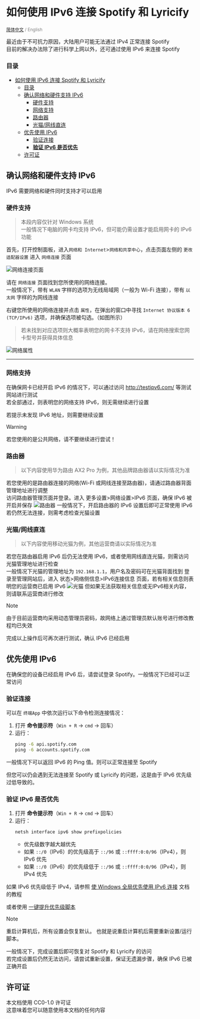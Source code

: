 # 如何使用 IPv6 连接 Spotify 和 Lyricify

<p style="font-size: smaller; color: gray;"><a href="./index-EN">简体中文</a> / English</p>

最近由于不可抗力原因，大陆用户可能无法通过 IPv4 正常连接 Spotify<br>
目前的解决办法除了进行科学上网以外，还可通过使用 IPv6 来连接 Spotify

### 目录
- [如何使用 IPv6 连接 Spotify 和 Lyricify](#如何使用-ipv6-连接-spotify-和-lyricify)
    - [目录](#目录)
  - [确认网络和硬件支持 IPv6](#确认网络和硬件支持-ipv6)
    - [硬件支持](#硬件支持)
    - [网络支持](#网络支持)
    - [路由器](#路由器)
    - [光猫/网线直连](#光猫网线直连)
  - [优先使用 IPv6](#优先使用-ipv6)
    - [验证连接](#验证连接)
    - [**验证 IPv6 是否优先**](#验证-ipv6-是否优先)
  - [许可证](#许可证)

## 确认网络和硬件支持 IPv6

IPv6 需要网络和硬件同时支持才可以启用

### 硬件支持

> 本段内容仅针对 Windows 系统<br>
> 一般情况下电脑的网卡均支持 IPv6，但可能仍需设置才能启用网卡的 IPv6 功能

首先，打开控制面板，进入`网络和 Internet`>`网络和共享中心`，点击页面左侧的 `更改适配器设置` 进入 `网络连接` 页面

![网络连接页面](/IPv6/Network-connection.png)

请在 `网络连接` 页面找到您所使用的网络连接。<br>
一般情况下，带有 `WLAN` 字样的选项为无线局域网（一般为 Wi-Fi 连接），带有 `以太网` 字样的为网线连接

右键您所使用的网络连接并点击 `属性`，在弹出的窗口中寻找 `Internet 协议版本 6 (TCP/IPv6)` 选项，并确保选项被勾选。（如图所示）
> 若未找到对应选项则大概率表明您的网卡不支持 IPv6，请在网络搜索您网卡型号并获得具体信息

![网络属性](/IPv6/Network-attributes.png)

---

### 网络支持

在确保网卡已经开启 IPv6 的情况下，可以通过访问 http://testipv6.com/ 等测试网站进行测试<br>
若全部通过，则表明您的网络支持 IPv6，则无需继续进行设置

若提示未发现 IPv6 地址，则需要继续设置

> [!warning]
> 若您使用的是公共网络，请不要继续进行尝试！

### 路由器
> 以下内容使用华为路由 AX2 Pro 为例，其他品牌路由器请以实际情况为准

若您使用的是路由器连接的网络(Wi-Fi 或网线连接至路由器)，请通过路由器背面管理地址进行调整<br>
访问路由器管理页面并登录。进入 更多设置>网络设置>IPv6 页面，确保 IPv6 被开启并保存
![路由器](/IPv6/Router.png)
一般情况下，开启路由器的 IPv6 设置后即可正常使用 IPv6<br>
若仍然无法连接，则需考虑检查光猫设置

### 光猫/网线直连
> 以下内容使用移动光猫为例，其他运营商请以实际情况为准

若您在路由器启用 IPv6 后仍无法使用 IPv6，或者使用网线直连光猫，则需访问光猫管理地址进行检查<br>
一般情况下光猫的管理地址为 `192.168.1.1`，用户名及密码可在光猫背面找到
登录至管理网站后，进入 状态>网络侧信息>IPv6连接信息 页面，若有相关信息则表明您的运营商已启用 IPv6
![光猫](/IPv6/ONT.png)
但如果无法获取相关信息或无IPv6相关内容，则请联系运营商进行修改
> [!note]
> 由于目前运营商均采用动态管理员密码，故网络上通过管理员默认账号进行修改教程均已失效

完成以上操作后可再次进行测试，确认 IPv6 已经启用

## 优先使用 IPv6

在确保您的设备已经启用 IPv6 后，请尝试登录 Spotify。一般情况下已经可以正常访问

### 验证连接
可以在 `终端App` 中依次运行以下命令检测连接情况：
1. 打开 **命令提示符**（`Win + R` → `cmd` → 回车）
2. 运行：
    ```cmd
    ping -6 api.spotify.com
    ping -6 accounts.spotify.com
    ```

一般情况下可以返回 IPv6 的 Ping 值。则可以正常连接至 Spotify

但您可以仍会遇到无法连接至 Spotify 或 Lyricify 的问题，这是由于 IPv6 优先级过低导致的。

### **验证 IPv6 是否优先**
1. 打开 **命令提示符**（`Win + R` → `cmd` → 回车）
2. 运行：
   ```cmd
   netsh interface ipv6 show prefixpolicies
   ```
   - 优先级数字越大越优先
   - 如果 `::/0`（IPv6）的优先级高于 `::/96` 或 `::ffff:0:0/96`（IPv4），则 IPv6 优先
   - 如果 `::/0`（IPv6）的优先级低于 `::/96` 或 `::ffff:0:0/96`（IPv4），则 IPv4 优先

如果 IPv6 优先级低于 IPv4，请参照 [使 Windows 全局优先使用 IPv6 连接](/docs/IPv6/IPv6First) 文档的教程


或者使用 [一键提升优先级脚本](https://github.com/MiaowCham/How_to_connect_Spotify_with_IPv6/releases/latest)

> [!note]
> 重启计算机后，所有设置会恢复默认。
> 也就是说重启计算机后需要重新设置/运行脚本。

一般情况下，完成设置后即可恢复对 Spotify 和 Lyricify 的访问<br>
若完成设置后仍然无法访问，请尝试重新设置，保证无遗漏步骤，确保 IPv6 已被正确开启

## 许可证
本文档使用 CC0-1.0 许可证<br>
这意味着您可以随意使用本文档的任何内容